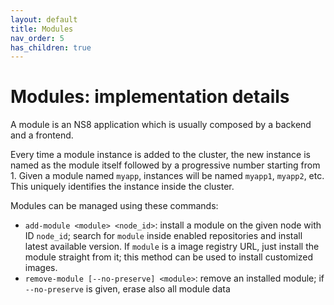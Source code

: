 ```yaml
---
layout: default
title: Modules
nav_order: 5
has_children: true
---
```


# Modules: implementation details

A module is an NS8 application which is usually composed by a backend and
a frontend.

Every time a module instance is added to the cluster, the new instance
is named as the module itself followed by a progressive number
starting from 1. Given a module named `myapp`, instances will be named
`myapp1`, `myapp2`, etc. This uniquely identifies the instance inside the cluster.

Modules can be managed using these commands:

- `add-module <module> <node_id>`: install a module on the given node with ID `node_id`; search for `module` inside enabled repositories and install
  latest available version. If `module` is a image registry URL, just install the module straight from it; this method can be used to install
  customized images.
- `remove-module [--no-preserve] <module>`: remove an installed module; if `--no-preserve` is given, erase also all module data

